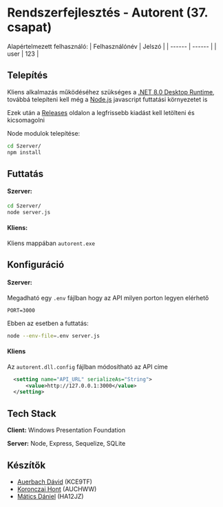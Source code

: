 # Rendszerfejlesztés - Autorent (37. csapat)

Alapértelmezett felhasználó:
| Felhasználónév | Jelszó |
| ------ | ------ |
| user | 123 |

## Telepítés

Kliens alkalmazás működéséhez szükséges a [.NET 8.0 Desktop Runtime](https://dotnet.microsoft.com/en-us/download/dotnet/thank-you/runtime-desktop-8.0.3-windows-x64-installer), továbbá telepíteni kell még a [Node.js](https://nodejs.org/en/download) javascript futtatási környezetet is

Ezek után a [Releases](https://github.com/MekDani918/autorent/releases) oldalon a legfrissebb kiadást kell letölteni és kicsomagolni

Node modulok telepítése:
```sh
cd Szerver/
npm install
```
    
## Futtatás

#### Szerver:
```sh
cd Szerver/
node server.js
```
#### Kliens:
Kliens mappában `autorent.exe`

## Konfiguráció

#### Szerver:

Megadható egy `.env` fájlban hogy az API milyen porton legyen elérhető
```env
PORT=3000
```
Ebben az esetben a futtatás:
```sh
node --env-file=.env server.js
```

#### Kliens

Az `autorent.dll.config` fájlban módosítható az API címe
```xml
  <setting name="API_URL" serializeAs="String">
      <value>http://127.0.0.1:3000</value>
  </setting>
```

## Tech Stack

**Client:** Windows Presentation Foundation

**Server:** Node, Express, Sequelize, SQLite


## Készítők
- [Auerbach Dávid](https://www.github.com/david01978) (KCE9TF)
- [Koronczai Hont](https://www.github.com/Klaszfm) (AUCHWW)
- [Mátics Dániel](https://www.github.com/MekDani918) (HA12JZ)

